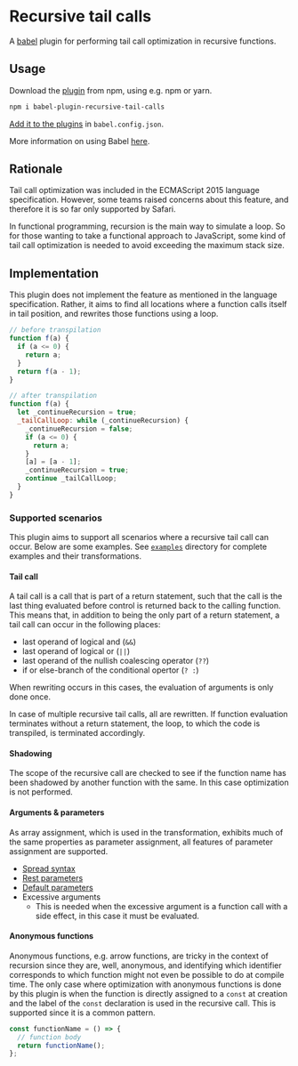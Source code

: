 # Recursive tail calls

A [babel](https://babeljs.io/) plugin for performing tail call optimization in
recursive functions.

## Usage

Download the
[plugin](https://www.npmjs.com/package/babel-plugin-recursive-tail-calls) from
npm, using e.g. npm or yarn.

```sh
npm i babel-plugin-recursive-tail-calls
```

[Add it to the plugins](https://babeljs.io/docs/plugins) in `babel.config.json`.

More information on using Babel [here](https://babeljs.io/docs/usage).

## Rationale

Tail call optimization was included in the ECMAScript 2015 language
specification. However, some teams raised concerns about this feature, and
therefore it is so far only supported by Safari.

In functional programming, recursion is the main way to simulate a loop. So for
those wanting to take a functional approach to JavaScript, some kind of tail call
optimization is needed to avoid exceeding the maximum stack size.

## Implementation

This plugin does not implement the feature as mentioned in the language
specification. Rather, it aims to find all locations where a function calls
itself in tail position, and rewrites those functions using a loop.

```js
// before transpilation
function f(a) {
  if (a <= 0) {
    return a;
  }
  return f(a - 1);
}

// after transpilation
function f(a) {
  let _continueRecursion = true;
  _tailCallLoop: while (_continueRecursion) {
    _continueRecursion = false;
    if (a <= 0) {
      return a;
    }
    [a] = [a - 1];
    _continueRecursion = true;
    continue _tailCallLoop;
  }
}
```

### Supported scenarios

This plugin aims to support all scenarios where a recursive tail call can
occur. Below are some examples.
See [`examples`](examples) directory for complete examples and their
transformations.

#### Tail call

A tail call is a call that is part of a return statement, such that the call is
the last thing evaluated before control is returned back to the calling
function.
This means that, in addition to being the only part of a return statement, a
tail call can occur in the following places:

- last operand of logical and (`&&`)
- last operand of logical or (`||`)
- last operand of the nullish coalescing operator (`??`)
- if or else-branch of the conditional opertor (`? :`)

When rewriting occurs in this cases, the evaluation of arguments is only done
once.

In case of multiple recursive tail calls, all are rewritten.
If function evaluation terminates without a return statement, the loop, to
which the code is transpiled, is terminated accordingly.

#### Shadowing

The scope of the recursive call are checked to see if the function name has
been shadowed by another function with the same. In this case optimization is
not performed.

#### Arguments & parameters

As array assignment, which is used in the transformation, exhibits much of the
same properties as parameter assignment, all features of parameter assignment
are supported.

- [Spread syntax](https://developer.mozilla.org/en-US/docs/Web/JavaScript/Reference/Operators/Spread_syntax)
- [Rest parameters](https://developer.mozilla.org/en-US/docs/Web/JavaScript/Reference/Functions/rest_parameters)
- [Default parameters](https://developer.mozilla.org/en-US/docs/Web/JavaScript/Reference/Functions/Default_parameters)
- Excessive arguments
  - This is needed when the excessive argument is a function call with a side
    effect, in this case it must be evaluated.

#### Anonymous functions

Anonymous functions, e.g. arrow functions, are tricky in the context of
recursion since they are, well, anonymous, and identifying which identifier
corresponds to which function might not even be possible to do at compile time.
The only case where optimization with anonymous functions is done by this plugin
is when the function is directly assigned to a `const` at creation and the
label of the `const` declaration is used in the recursive call. This is
supported since it is a common pattern.

```js
const functionName = () => {
  // function body
  return functionName();
};
```
